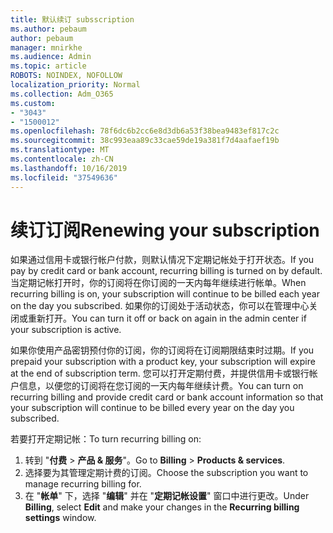 ```yaml
---
title: 默认续订 subsscription
ms.author: pebaum
author: pebaum
manager: mnirkhe
ms.audience: Admin
ms.topic: article
ROBOTS: NOINDEX, NOFOLLOW
localization_priority: Normal
ms.collection: Adm_O365
ms.custom:
- "3043"
- "1500012"
ms.openlocfilehash: 78f6dc6b2cc6e8d3db6a53f38bea9483ef817c2c
ms.sourcegitcommit: 38c993eaa89c33cae59de19a381f7d4aafaef19b
ms.translationtype: MT
ms.contentlocale: zh-CN
ms.lasthandoff: 10/16/2019
ms.locfileid: "37549636"
---
```

# <a name="renewing-your-subscription"></a><span data-ttu-id="17f1d-102">续订订阅</span><span class="sxs-lookup"><span data-stu-id="17f1d-102">Renewing your subscription</span></span>

<span data-ttu-id="17f1d-103">如果通过信用卡或银行帐户付款，则默认情况下定期记帐处于打开状态。</span><span class="sxs-lookup"><span data-stu-id="17f1d-103">If you pay by credit card or bank account, recurring billing is turned on by default.</span></span> <span data-ttu-id="17f1d-104">当定期记帐打开时，你的订阅将在你订阅的一天内每年继续进行帐单。</span><span class="sxs-lookup"><span data-stu-id="17f1d-104">When recurring billing is on, your subscription will continue to be billed each year on the day you subscribed.</span></span> <span data-ttu-id="17f1d-105">如果你的订阅处于活动状态，你可以在管理中心关闭或重新打开。</span><span class="sxs-lookup"><span data-stu-id="17f1d-105">You can turn it off or back on again in the admin center if your subscription is active.</span></span>

<span data-ttu-id="17f1d-106">如果你使用产品密钥预付你的订阅，你的订阅将在订阅期限结束时过期。</span><span class="sxs-lookup"><span data-stu-id="17f1d-106">If you prepaid your subscription with a product key, your subscription will expire at the end of subscription term.</span></span> <span data-ttu-id="17f1d-107">您可以打开定期付费，并提供信用卡或银行帐户信息，以便您的订阅将在您订阅的一天内每年继续计费。</span><span class="sxs-lookup"><span data-stu-id="17f1d-107">You can turn on recurring billing and provide credit card or bank account information so that your subscription will continue to be billed every year on the day you subscribed.</span></span>

<span data-ttu-id="17f1d-108">若要打开定期记帐：</span><span class="sxs-lookup"><span data-stu-id="17f1d-108">To turn recurring billing on:</span></span> 

1. <span data-ttu-id="17f1d-109">转到 "**付费** > **产品 & 服务**"。</span><span class="sxs-lookup"><span data-stu-id="17f1d-109">Go to **Billing** > **Products & services**.</span></span>
2. <span data-ttu-id="17f1d-110">选择要为其管理定期计费的订阅。</span><span class="sxs-lookup"><span data-stu-id="17f1d-110">Choose the subscription you want to manage recurring billing for.</span></span>
3. <span data-ttu-id="17f1d-111">在 "**帐单**" 下，选择 "**编辑**" 并在 "**定期记帐设置**" 窗口中进行更改。</span><span class="sxs-lookup"><span data-stu-id="17f1d-111">Under **Billing**, select **Edit** and make your changes in the **Recurring billing settings** window.</span></span> 